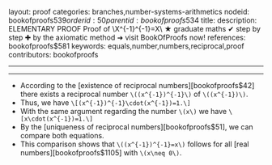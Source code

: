 layout: proof
categories: branches,number-systems-arithmetics
nodeid: bookofproofs$539
orderid: 50
parentid: bookofproofs$534
title: 
description: ELEMENTARY PROOF Proof of \X^{-1}^{-1}=X\ &#9733; graduate maths &#10004; step by step &#10010; by the axiomatic method &#10140; visit BookOfProofs now!
references: bookofproofs$581
keywords: equals,number,numbers,reciprocal,proof
contributors: bookofproofs

---


---

* According to the [existence of reciprocal numbers][bookofproofs$42] there exists a reciprocal number `\((x^{-1})^{-1}\)` of `\((x^{-1})\)`.
* Thus, we have `\[(x^{-1})^{-1}\cdot(x^{-1})=1.\]`
* With the same argument regarding the number `\(x\)` we have `\[x\cdot(x^{-1})=1.\]`
* By the [uniqueness of reciprocal numbers][bookofproofs$51], we can compare both equations.
* This comparison shows that `\((x^{-1})^{-1}=x\)` follows for all [real numbers][bookofproofs$1105] with `\(x\neq 0\)`.
